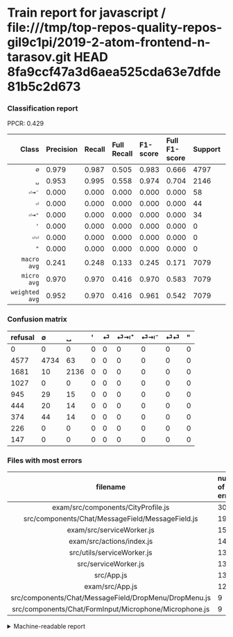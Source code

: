 # Train report for javascript / file:///tmp/top-repos-quality-repos-gil9c1pi/2019-2-atom-frontend-n-tarasov.git HEAD 8fa9ccf47a3d6aea525cda63e7dfde81b5c2d673

### Classification report

PPCR: 0.429

| Class | Precision | Recall | Full Recall | F1-score | Full F1-score | Support | Full Support | PPCR |
|------:|:----------|:-------|:------------|:---------|:---------|:--------|:-------------|:-----|
| `∅` | 0.979| 0.987| 0.505| 0.983| 0.666| 4797| 9374| 0.512 |
| `␣` | 0.953| 0.995| 0.558| 0.974| 0.704| 2146| 3827| 0.561 |
| `⏎⇥⁻` | 0.000| 0.000| 0.000| 0.000| 0.000| 58| 432| 0.134 |
| `⏎` | 0.000| 0.000| 0.000| 0.000| 0.000| 44| 989| 0.044 |
| `⏎⇥⁺` | 0.000| 0.000| 0.000| 0.000| 0.000| 34| 478| 0.071 |
| `'` | 0.000| 0.000| 0.000| 0.000| 0.000| 0| 1027| 0.000 |
| `⏎⏎` | 0.000| 0.000| 0.000| 0.000| 0.000| 0| 226| 0.000 |
| `"` | 0.000| 0.000| 0.000| 0.000| 0.000| 0| 147| 0.000 |
| `macro avg` | 0.241| 0.248| 0.133| 0.245| 0.171| 7079| 16500| 0.429 |
| `micro avg` | 0.970| 0.970| 0.416| 0.970| 0.583| 7079| 16500| 0.429 |
| `weighted avg` | 0.952| 0.970| 0.416| 0.961| 0.542| 7079| 16500| 0.429 |

### Confusion matrix

|refusal|  ∅| ␣| '| ⏎| ⏎⇥⁺| ⏎⇥⁻| ⏎⏎| "| 
|:---|:---|:---|:---|:---|:---|:---|:---|:---|
|0 |0 |0 |0 |0 |0 |0 |0 |0 |
|4577 |4734 |63 |0 |0 |0 |0 |0 |0 |
|1681 |10 |2136 |0 |0 |0 |0 |0 |0 |
|1027 |0 |0 |0 |0 |0 |0 |0 |0 |
|945 |29 |15 |0 |0 |0 |0 |0 |0 |
|444 |20 |14 |0 |0 |0 |0 |0 |0 |
|374 |44 |14 |0 |0 |0 |0 |0 |0 |
|226 |0 |0 |0 |0 |0 |0 |0 |0 |
|147 |0 |0 |0 |0 |0 |0 |0 |0 |

### Files with most errors

| filename | number of errors|
|:----:|:-----|
| exam/src/components/CityProfile.js | 30 |
| src/components/Chat/MessageField/MessageField.js | 19 |
| exam/src/serviceWorker.js | 15 |
| exam/src/actions/index.js | 14 |
| src/utils/serviceWorker.js | 13 |
| src/serviceWorker.js | 13 |
| src/App.js | 13 |
| exam/src/App.js | 12 |
| src/components/Chat/MessageField/DropMenu/DropMenu.js | 9 |
| src/components/Chat/FormInput/Microphone/Microphone.js | 9 |

<details>
    <summary>Machine-readable report</summary>
```json
{
  "cl_report": {"\"": {"f1-score": 0.0, "precision": 0.0, "recall": 0.0, "support": 0}, "\u0027": {"f1-score": 0.0, "precision": 0.0, "recall": 0.0, "support": 0}, "macro avg": {"f1-score": 0.2445417030877992, "precision": 0.2414283242999205, "recall": 0.24777586993735018, "support": 7079}, "micro avg": {"f1-score": 0.9704760559401046, "precision": 0.9704760559401046, "recall": 0.9704760559401046, "support": 7079}, "weighted avg": {"f1-score": 0.9610981110401042, "precision": 0.9520257906855878, "recall": 0.9704760559401046, "support": 7079}, "\u2205": {"f1-score": 0.9827693585219015, "precision": 0.9787058093859831, "recall": 0.9868667917448405, "support": 4797}, "\u23ce": {"f1-score": 0.0, "precision": 0.0, "recall": 0.0, "support": 44}, "\u23ce\u21e5\u207a": {"f1-score": 0.0, "precision": 0.0, "recall": 0.0, "support": 34}, "\u23ce\u21e5\u207b": {"f1-score": 0.0, "precision": 0.0, "recall": 0.0, "support": 58}, "\u23ce\u23ce": {"f1-score": 0.0, "precision": 0.0, "recall": 0.0, "support": 0}, "\u2423": {"f1-score": 0.9735642661804922, "precision": 0.9527207850133809, "recall": 0.9953401677539608, "support": 2146}},
  "cl_report_full": {"\"": {"f1-score": 0.0, "precision": 0.0, "recall": 0.0, "support": 147}, "\u0027": {"f1-score": 0.0, "precision": 0.0, "recall": 0.0, "support": 1027}, "macro avg": {"f1-score": 0.17126869374579917, "precision": 0.2414283242999205, "recall": 0.13289417537870707, "support": 16500}, "micro avg": {"f1-score": 0.5827219135671573, "precision": 0.9704760559401046, "recall": 0.4163636363636364, "support": 16500}, "weighted avg": {"f1-score": 0.5417709296436974, "precision": 0.776997012207904, "recall": 0.4163636363636364, "support": 16500}, "\u2205": {"f1-score": 0.6662444585180494, "precision": 0.9787058093859831, "recall": 0.5050138681459355, "support": 9374}, "\u23ce": {"f1-score": 0.0, "precision": 0.0, "recall": 0.0, "support": 989}, "\u23ce\u21e5\u207a": {"f1-score": 0.0, "precision": 0.0, "recall": 0.0, "support": 478}, "\u23ce\u21e5\u207b": {"f1-score": 0.0, "precision": 0.0, "recall": 0.0, "support": 432}, "\u23ce\u23ce": {"f1-score": 0.0, "precision": 0.0, "recall": 0.0, "support": 226}, "\u2423": {"f1-score": 0.703905091448344, "precision": 0.9527207850133809, "recall": 0.5581395348837209, "support": 3827}},
  "ppcr": 0.42903030303030304
}
```
</details>
